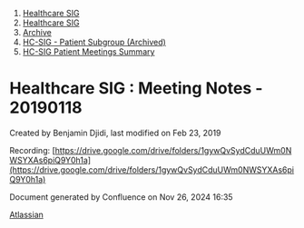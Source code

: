 1. [Healthcare SIG](index.html)
2. [Healthcare SIG](Healthcare-SIG_20545573.html)
3. [Archive](Archive_20562091.html)
4. [HC-SIG - Patient Subgroup (Archived)](20545765.html)
5. [HC-SIG Patient Meetings Summary](HC-SIG-Patient-Meetings-Summary_20562198.html)

# Healthcare SIG : Meeting Notes - 20190118

Created by Benjamin Djidi, last modified on Feb 23, 2019

Recording: [https://drive.google.com/drive/folders/1gywQvSydCduUWm0NWSYXAs6piQ9Y0h1a](https://drive.google.com/drive/folders/1gywQvSydCduUWm0NWSYXAs6piQ9Y0h1a)

Document generated by Confluence on Nov 26, 2024 16:35

[Atlassian](http://www.atlassian.com/)

